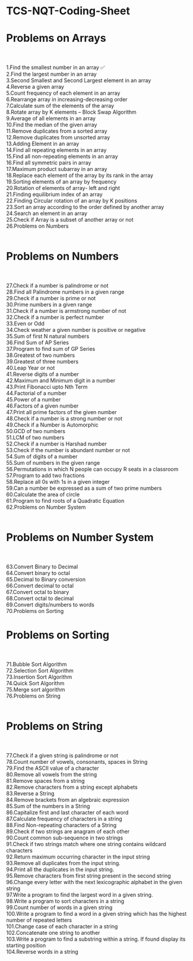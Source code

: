 # TCS-NQT-Coding-Sheet

# Problems on Arrays<br/><br/>

1.Find the smallest number in an array :white_check_mark: <br/>
2.Find the largest number in an array<br/>
3.Second Smallest and Second Largest element in an array<br/>
4.Reverse a given array<br/>
5.Count frequency of each element in an array<br/>
6.Rearrange array in increasing-decreasing order<br/>
7.Calculate sum of the elements of the array<br/>
8.Rotate array by K elements – Block Swap Algorithm<br/>
9.Average of all elements in an array<br/>
10.Find the median of the given array<br/>
11.Remove duplicates from a sorted array<br/>
12.Remove duplicates from unsorted array<br/>
13.Adding Element in an array<br/>
14.Find all repeating elements in an array<br/>
15.Find all non-repeating elements in an array<br/>
16.Find all symmetric pairs in array<br/>
17.Maximum product subarray in an array<br/>
18.Replace each element of the array by its rank in the array<br/>
19.Sorting elements of an array by frequency<br/>
20.Rotation of elements of array- left and right<br/>
21.Finding equilibrium index of an array<br/>
22.Finding Circular rotation of an array by K positions<br/>
23.Sort an array according to the order defined by another array<br/>
24.Search an element in an array<br/>
25.Check if Array is a subset of another array or not<br/>
26.Problems on Numbers<br/><br/>

# Problems on Numbers<br/><br/>

27.Check if a number is palindrome or not<br/>
28.Find all Palindrome numbers in a given range<br/>
29.Check if a number is prime or not<br/>
30.Prime numbers in a given range<br/>
31.Check if a number is armstrong number of not<br/>
32.Check if a number is perfect number<br/>
33.Even or Odd<br/>
34.Check weather a given number is positive or negative<br/>
35.Sum of first N natural numbers<br/>
36.Find Sum of AP Series<br/>
37.Program to find sum of GP Series<br/>
38.Greatest of two numbers<br/>
39.Greatest of three numbers<br/>
40.Leap Year or not<br/>
41.Reverse digits of a number<br/>
42.Maximum and Minimum digit in a number<br/>
43.Print Fibonacci upto Nth Term<br/>
44.Factorial of a number<br/>
45.Power of a number<br/>
46.Factors of a given number<br/>
47.Print all prime factors of the given number<br/>
48.Check if a number is a strong number or not<br/>
49.Check if a Number is Automorphic<br/>
50.GCD of two numbers<br/>
51.LCM of two numbers<br/>
52.Check if a number is Harshad number<br/>
53.Check if the number is abundant number or not<br/>
54.Sum of digits of a number<br/>
55.Sum of numbers in the given range<br/>
56.Permutations in which N people can occupy R seats in a classroom<br/>
57.Program to add two fractions<br/>
58.Replace all 0s with 1s in a given integer<br/>
59.Can a number be expressed as a sum of two prime numbers<br/>
60.Calculate the area of circle<br/>
61.Program to find roots of a Quadratic Equation<br/>
62.Problems on Number System<br/><br/>

# Problems on Number System <br/><br/>
63.Convert Binary to Decimal<br/>
64.Convert binary to octal<br/>
65.Decimal to Binary conversion<br/>
66.Convert decimal to octal<br/>
67.Convert octal to binary<br/>
68.Convert octal to decimal<br/>
69.Convert digits/numbers to words<br/>
70.Problems on Sorting<br/>

# Problems on Sorting <br/><br/>
71.Bubble Sort Algorithm<br/>
72.Selection Sort Algorithm<br/>
73.Insertion Sort Algorithm<br/>
74.Quick Sort Algorithm<br/>
75.Merge sort algorithm<br/>
76.Problems on String<br/><br/>

# Problems on String<br/><br/>
77.Check if a given string is palindrome or not<br/>
78.Count number of vowels, consonants, spaces in String<br/>
79.Find the ASCII value of a character<br/>
80.Remove all vowels from the string<br/>
81.Remove spaces from a string<br/>
82.Remove characters from a string except alphabets<br/>
83.Reverse a String<br/>
84.Remove brackets from an algebraic expression<br/>
85.Sum of the numbers in a String<br/>
86.Capitalize first and last character of each word<br/>
87.Calculate frequency of characters in a string<br/>
88.Find Non-repeating characters of a String<br/>
89.Check if two strings are anagram of each other<br/>
90.Count common sub-sequence in two strings<br/>
91.Check if two strings match where one string contains wildcard characters<br/>
92.Return maximum occurring character in the input string<br/>
93.Remove all duplicates from the input string.<br/>
94.Print all the duplicates in the input string.<br/>
95.Remove characters from first string present in the second string<br/>
96.Change every letter with the next lexicographic alphabet in the given string<br/>
97.Write a program to find the largest word in a given string.<br/>
98.Write a program to sort characters in a string<br/>
99.Count number of words in a given string<br/>
100.Write a program to find a word in a given string which has the highest number of repeated letters<br/>
101.Change case of each character in a string<br/>
102.Concatenate one string to another<br/>
103.Write a program to find a substring within a string. If found display its starting position<br/>
104.Reverse words in a string<br/>



